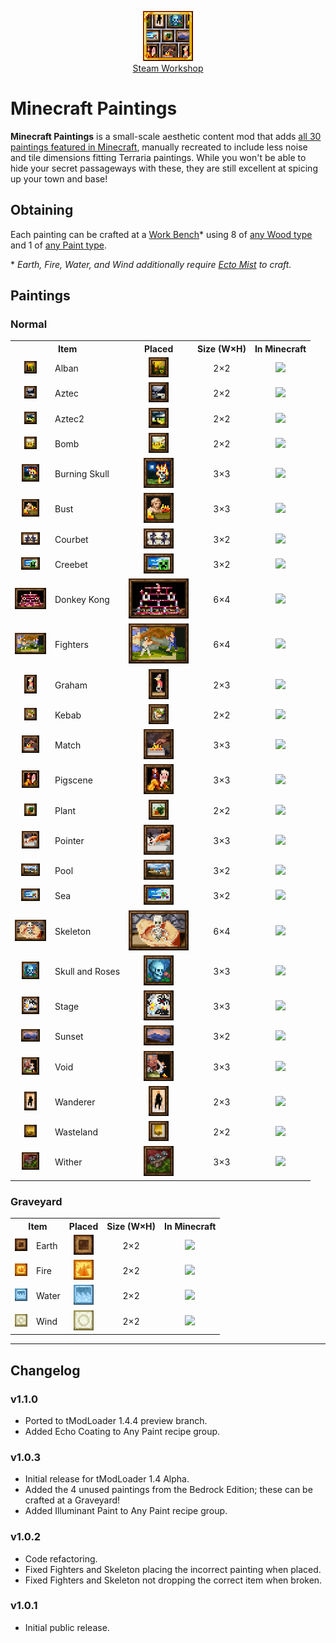 <p align="center">
    <img src="https://github.com/Barometz-Mod/MinecraftPaintings/blob/1.4.4/icon.png">
    <br/>
    <a href="#">Steam Workshop</a>
</p>

# Minecraft Paintings
**Minecraft Paintings** is a small-scale aesthetic content mod that adds [all 30 paintings featured in Minecraft](https://minecraft.fandom.com/Painting), manually recreated to include less noise and tile dimensions fitting Terraria paintings. While you won't be able to hide your secret passageways with these, they are still excellent at spicing up your town and base!

## Obtaining
Each painting can be crafted at a [Work Bench](https://terraria.wiki.gg/Work_Benches)\* using 8 of [any Wood type](https://terraria.wiki.gg/Woods) and 1 of [any Paint type](https://terraria.wiki.gg/Paints).

\* *Earth, Fire, Water, and Wind additionally require [Ecto Mist](https://terraria.wiki.gg/Ecto_Mist) to craft.*

## Paintings
### Normal
<table>
    <tr>
        <th colspan="2" align="center">Item</th>
        <th align="center">Placed</th>
        <th align="center">Size (W×H)</th>
        <th align="center">In Minecraft</th>
    </tr>
    <tr>
        <td align="center"><img src="https://github.com/Barometz-Mod/MinecraftPaintings/blob/1.4.4/Items/TwoxTwo/Alban.png"></td>
        <td>Alban</td>
        <td align="center"><img src="https://github.com/Barometz-Mod/MinecraftPaintings/blob/1.4.4/doc/PlacedVisuals/Alban.png"></td>
        <td align="center">2×2</td>
        <td align="center"><img src="https://static.wikia.nocookie.net/minecraft_gamepedia/images/e/e0/Alban_%28texture%29_JE1_BE1.png/revision/latest/scale-to-width-down/160?cb=20201027071925" width="32px"></td>
    </tr>
    <tr>
        <td align="center"><img src="https://github.com/Barometz-Mod/MinecraftPaintings/blob/1.4.4/Items/TwoxTwo/Aztec.png"></td>
        <td>Aztec</td>
        <td align="center"><img src="https://github.com/Barometz-Mod/MinecraftPaintings/blob/1.4.4/doc/PlacedVisuals/Aztec.png"></td>
        <td align="center">2×2</td>
        <td align="center"><img src="https://static.wikia.nocookie.net/minecraft_gamepedia/images/a/ae/Aztec_%28texture%29_JE1_BE1.png/revision/latest/scale-to-width-down/160?cb=20201027071915" width="32px"></td>
    </tr>
    <tr>
        <td align="center"><img src="https://github.com/Barometz-Mod/MinecraftPaintings/blob/1.4.4/Items/TwoxTwo/Aztec2.png"></td>
        <td>Aztec2</td>
        <td align="center"><img src="https://github.com/Barometz-Mod/MinecraftPaintings/blob/1.4.4/doc/PlacedVisuals/Aztec2.png"></td>
        <td align="center">2×2</td>
        <td align="center"><img src="https://static.wikia.nocookie.net/minecraft_gamepedia/images/0/0d/Aztec2_%28texture%29_JE1_BE1.png/revision/latest/scale-to-width-down/160?cb=20201027071934" width="32px"></td>
    </tr>
    <tr>
        <td align="center"><img src="https://github.com/Barometz-Mod/MinecraftPaintings/blob/1.4.4/Items/TwoxTwo/Bomb.png"></td>
        <td>Bomb</td>
        <td align="center"><img src="https://github.com/Barometz-Mod/MinecraftPaintings/blob/1.4.4/doc/PlacedVisuals/Bomb.png"></td>
        <td align="center">2×2</td>
        <td align="center"><img src="https://static.wikia.nocookie.net/minecraft_gamepedia/images/4/48/Bomb_%28texture%29_JE1_BE1.png/revision/latest/scale-to-width-down/160?cb=20201027071942" width="32px"></td>
    </tr>
    <tr>
        <td align="center"><img src="https://github.com/Barometz-Mod/MinecraftPaintings/blob/1.4.4/Items/ThreexThree/BurningSkull.png"></td>
        <td>Burning Skull</td>
        <td align="center"><img src="https://github.com/Barometz-Mod/MinecraftPaintings/blob/1.4.4/doc/PlacedVisuals/BurningSkull.png"></td>
        <td align="center">3×3</td>
        <td align="center"><img src="https://static.wikia.nocookie.net/minecraft_gamepedia/images/2/2a/Burning_Skull_%28texture%29_JE2_BE1.png/revision/latest/scale-to-width-down/600?cb=20201027062512" width="128px"></td>
    </tr>
    <tr>
        <td align="center"><img src="https://github.com/Barometz-Mod/MinecraftPaintings/blob/1.4.4/Items/ThreexThree/Bust.png"></td>
        <td>Bust</td>
        <td align="center"><img src="https://github.com/Barometz-Mod/MinecraftPaintings/blob/1.4.4/doc/PlacedVisuals/Bust.png"></td>
        <td align="center">3×3</td>
        <td align="center"><img src="https://static.wikia.nocookie.net/minecraft_gamepedia/images/b/b0/Bust_%28texture%29_JE1_BE1.png/revision/latest/scale-to-width-down/320?cb=20201027074001" width="64px"></td>
    </tr>
    <tr>
        <td align="center"><img src="https://github.com/Barometz-Mod/MinecraftPaintings/blob/1.4.4/Items/ThreexTwo/Courbet.png"></td>
        <td>Courbet</td>
        <td align="center"><img src="https://github.com/Barometz-Mod/MinecraftPaintings/blob/1.4.4/doc/PlacedVisuals/Courbet.png"></td>
        <td align="center">3×2</td>
        <td align="center"><img src="https://static.wikia.nocookie.net/minecraft_gamepedia/images/a/ac/Courbet_%28texture%29_JE1_BE1.png/revision/latest/scale-to-width-down/320?cb=20201027073211" width="64px"></td>
    </tr>
    <tr>
        <td align="center"><img src="https://github.com/Barometz-Mod/MinecraftPaintings/blob/1.4.4/Items/ThreexTwo/Creebet.png"></td>
        <td>Creebet</td>
        <td align="center"><img src="https://github.com/Barometz-Mod/MinecraftPaintings/blob/1.4.4/doc/PlacedVisuals/Creebet.png"></td>
        <td align="center">3×2</td>
        <td align="center"><img src="https://static.wikia.nocookie.net/minecraft_gamepedia/images/8/83/Creebet_%28texture%29_JE1_BE1.png/revision/latest/scale-to-width-down/320?cb=20201027073236" width="64px"></td>
    </tr>
    <tr>
        <td align="center"><img src="https://github.com/Barometz-Mod/MinecraftPaintings/blob/1.4.4/Items/SixxFour/DonkeyKong.png"></td>
        <td>Donkey Kong</td>
        <td align="center"><img src="https://github.com/Barometz-Mod/MinecraftPaintings/blob/1.4.4/doc/PlacedVisuals/DonkeyKong.png"></td>
        <td align="center">6×4</td>
        <td align="center"><img src="https://static.wikia.nocookie.net/minecraft_gamepedia/images/6/64/Donkey_Kong_%28texture%29_JE1_BE1.png/revision/latest/scale-to-width-down/640?cb=20201027074201" width="128px"></td>
    </tr>
    <tr>
        <td align="center"><img src="https://github.com/Barometz-Mod/MinecraftPaintings/blob/1.4.4/Items/SixxFour/Fighters.png"></td>
        <td>Fighters</td>
        <td align="center"><img src="https://github.com/Barometz-Mod/MinecraftPaintings/blob/1.4.4/doc/PlacedVisuals/Fighters.png"></td>
        <td align="center">6×4</td>
        <td align="center"><img src="https://static.wikia.nocookie.net/minecraft_gamepedia/images/1/1f/Fighters_%28texture%29_JE1_BE1.png/revision/latest/scale-to-width-down/640?cb=20201027074143" width="128px"></td>
    </tr>
    <tr>
        <td align="center"><img src="https://github.com/Barometz-Mod/MinecraftPaintings/blob/1.4.4/Items/TwoxThree/Graham.png"></td>
        <td>Graham</td>
        <td align="center"><img src="https://github.com/Barometz-Mod/MinecraftPaintings/blob/1.4.4/doc/PlacedVisuals/Graham.png"></td>
        <td align="center">2×3</td>
        <td align="center"><img src="https://static.wikia.nocookie.net/minecraft_gamepedia/images/0/04/Graham_%28texture%29_JE1_BE1.png/revision/latest/scale-to-width-down/160?cb=20201027072924" width="32px"></td>
    </tr>
    <tr>
        <td align="center"><img src="https://github.com/Barometz-Mod/MinecraftPaintings/blob/1.4.4/Items/TwoxTwo/Kebab.png"></td>
        <td>Kebab</td>
        <td align="center"><img src="https://github.com/Barometz-Mod/MinecraftPaintings/blob/1.4.4/doc/PlacedVisuals/Kebab.png"></td>
        <td align="center">2×2</td>
        <td align="center"><img src="https://static.wikia.nocookie.net/minecraft_gamepedia/images/c/cf/Kebab_%28texture%29_JE1_BE1.png/revision/latest/scale-to-width-down/160?cb=20201027071904" width="32px"></td>
    </tr>
    <tr>
        <td align="center"><img src="https://github.com/Barometz-Mod/MinecraftPaintings/blob/1.4.4/Items/ThreexThree/Match.png"></td>
        <td>Match</td>
        <td align="center"><img src="https://github.com/Barometz-Mod/MinecraftPaintings/blob/1.4.4/doc/PlacedVisuals/Match.png"></td>
        <td align="center">3×3</td>
        <td align="center"><img src="https://static.wikia.nocookie.net/minecraft_gamepedia/images/3/3b/Match_%28texture%29_JE1_BE1.png/revision/latest/scale-to-width-down/320?cb=20201027073953" width="64px"></td>
    </tr>
    <tr>
        <td align="center"><img src="https://github.com/Barometz-Mod/MinecraftPaintings/blob/1.4.4/Items/ThreexThree/Pigscene.png"></td>
        <td>Pigscene</td>
        <td align="center"><img src="https://github.com/Barometz-Mod/MinecraftPaintings/blob/1.4.4/doc/PlacedVisuals/Pigscene.png"></td>
        <td align="center">3×3</td>
        <td align="center"><img src="https://static.wikia.nocookie.net/minecraft_gamepedia/images/b/be/Pigscene_%28texture%29_JE1_BE1.png/revision/latest/scale-to-width-down/600?cb=20201027074218" width="128px"></td>
    </tr>
    <tr>
        <td align="center"><img src="https://github.com/Barometz-Mod/MinecraftPaintings/blob/1.4.4/Items/TwoxTwo/Plant.png"></td>
        <td>Plant</td>
        <td align="center"><img src="https://github.com/Barometz-Mod/MinecraftPaintings/blob/1.4.4/doc/PlacedVisuals/Plant.png"></td>
        <td align="center">2×2</td>
        <td align="center"><img src="https://static.wikia.nocookie.net/minecraft_gamepedia/images/5/5c/Plant_%28texture%29_JE1_BE1.png/revision/latest/scale-to-width-down/160?cb=20201027072149" width="32px"></td>
    </tr>
    <tr>
        <td align="center"><img src="https://github.com/Barometz-Mod/MinecraftPaintings/blob/1.4.4/Items/ThreexThree/Pointer.png"></td>
        <td>Pointer</td>
        <td align="center"><img src="https://github.com/Barometz-Mod/MinecraftPaintings/blob/1.4.4/doc/PlacedVisuals/Pointer.png"></td>
        <td align="center">3×3</td>
        <td align="center"><img src="https://static.wikia.nocookie.net/minecraft_gamepedia/images/0/02/Pointer_%28texture%29_JE1_BE1.png/revision/latest/scale-to-width-down/600?cb=20201027074210" width="128px"></td>
    </tr>
    <tr>
        <td align="center"><img src="https://github.com/Barometz-Mod/MinecraftPaintings/blob/1.4.4/Items/ThreexTwo/Pool.png"></td>
        <td>Pool</td>
        <td align="center"><img src="https://github.com/Barometz-Mod/MinecraftPaintings/blob/1.4.4/doc/PlacedVisuals/Pool.png"></td>
        <td align="center">3×2</td>
        <td align="center"><img src="https://static.wikia.nocookie.net/minecraft_gamepedia/images/e/ee/Pool_%28texture%29_JE1_BE1.png/revision/latest/scale-to-width-down/320?cb=20201027073203" width="64px"></td>
    </tr>
    <tr>
        <td align="center"><img src="https://github.com/Barometz-Mod/MinecraftPaintings/blob/1.4.4/Items/ThreexTwo/Sea.png"></td>
        <td>Sea</td>
        <td align="center"><img src="https://github.com/Barometz-Mod/MinecraftPaintings/blob/1.4.4/doc/PlacedVisuals/Sea.png"></td>
        <td align="center">3×2</td>
        <td align="center"><img src="https://static.wikia.nocookie.net/minecraft_gamepedia/images/c/ca/Sea_%28texture%29_JE2_BE1.png/revision/latest/scale-to-width-down/320?cb=20201027073228" width="64px"></td>
    </tr>
    <tr>
        <td align="center"><img src="https://github.com/Barometz-Mod/MinecraftPaintings/blob/1.4.4/Items/SixxFour/Skeleton.png"></td>
        <td>Skeleton</td>
        <td align="center"><img src="https://github.com/Barometz-Mod/MinecraftPaintings/blob/1.4.4/doc/PlacedVisuals/Skeleton.png"></td>
        <td align="center">6×4</td>
        <td align="center"><img src="https://static.wikia.nocookie.net/minecraft_gamepedia/images/3/33/Skeleton_%28painting_texture%29_JE1_BE1.png/revision/latest/scale-to-width-down/640?cb=20201027074151" width="128px"></td>
    </tr>
    <tr>
        <td align="center"><img src="https://github.com/Barometz-Mod/MinecraftPaintings/blob/1.4.4/Items/ThreexThree/SkullAndRoses.png"></td>
        <td>Skull and Roses</td>
        <td align="center"><img src="https://github.com/Barometz-Mod/MinecraftPaintings/blob/1.4.4/doc/PlacedVisuals/SkullAndRoses.png"></td>
        <td align="center">3×3</td>
        <td align="center"><img src="https://static.wikia.nocookie.net/minecraft_gamepedia/images/8/8c/Skull_and_Roses_%28texture%29_JE1_BE1.png/revision/latest/scale-to-width-down/320?cb=20201027074035" width="64px"></td>
    </tr>
    <tr>
        <td align="center"><img src="https://github.com/Barometz-Mod/MinecraftPaintings/blob/1.4.4/Items/ThreexThree/Stage.png"></td>
        <td>Stage</td>
        <td align="center"><img src="https://github.com/Barometz-Mod/MinecraftPaintings/blob/1.4.4/doc/PlacedVisuals/Stage.png"></td>
        <td align="center">3×3</td>
        <td align="center"><img src="https://static.wikia.nocookie.net/minecraft_gamepedia/images/f/f4/Stage_%28texture%29_JE2_BE1.png/revision/latest/scale-to-width-down/320?cb=20201027074012" width="64px"></td>
    </tr>
    <tr>
        <td align="center"><img src="https://github.com/Barometz-Mod/MinecraftPaintings/blob/1.4.4/Items/ThreexTwo/Sunset.png"></td>
        <td>Sunset</td>
        <td align="center"><img src="https://github.com/Barometz-Mod/MinecraftPaintings/blob/1.4.4/doc/PlacedVisuals/Sunset.png"></td>
        <td align="center">3×2</td>
        <td align="center"><img src="https://static.wikia.nocookie.net/minecraft_gamepedia/images/b/bc/Sunset_%28texture%29_JE1_BE1.png/revision/latest/scale-to-width-down/320?cb=20201027073218" width="64px"></td>
    </tr>
    <tr>
        <td align="center"><img src="https://github.com/Barometz-Mod/MinecraftPaintings/blob/1.4.4/Items/ThreexThree/Void.png"></td>
        <td>Void</td>
        <td align="center"><img src="https://github.com/Barometz-Mod/MinecraftPaintings/blob/1.4.4/doc/PlacedVisuals/Void.png"></td>
        <td align="center">3×3</td>
        <td align="center"><img src="https://static.wikia.nocookie.net/minecraft_gamepedia/images/2/23/Void_%28texture%29_JE1_BE1.png/revision/latest/scale-to-width-down/320?cb=20201027074025" width="64px"></td>
    </tr>
    <tr>
        <td align="center"><img src="https://github.com/Barometz-Mod/MinecraftPaintings/blob/1.4.4/Items/TwoxThree/Wanderer.png"></td>
        <td>Wanderer</td>
        <td align="center"><img src="https://github.com/Barometz-Mod/MinecraftPaintings/blob/1.4.4/doc/PlacedVisuals/Wanderer.png"></td>
        <td align="center">2×3</td>
        <td align="center"><img src="https://static.wikia.nocookie.net/minecraft_gamepedia/images/5/52/Wanderer_%28texture%29_JE1_BE1.png/revision/latest/scale-to-width-down/160?cb=20201027072755" width="32px"></td>
    </tr>
    <tr>
        <td align="center"><img src="https://github.com/Barometz-Mod/MinecraftPaintings/blob/1.4.4/Items/TwoxTwo/Wasteland.png"></td>
        <td>Wasteland</td>
        <td align="center"><img src="https://github.com/Barometz-Mod/MinecraftPaintings/blob/1.4.4/doc/PlacedVisuals/Wasteland.png"></td>
        <td align="center">2×2</td>
        <td align="center"><img src="https://static.wikia.nocookie.net/minecraft_gamepedia/images/8/8d/Wasteland_%28texture%29_JE1_BE1.png/revision/latest/scale-to-width-down/160?cb=20201027072158" width="32px"></td>
    </tr>
    <tr>
        <td align="center"><img src="https://github.com/Barometz-Mod/MinecraftPaintings/blob/1.4.4/Items/ThreexThree/Wither.png"></td>
        <td>Wither</td>
        <td align="center"><img src="https://github.com/Barometz-Mod/MinecraftPaintings/blob/1.4.4/doc/PlacedVisuals/Wither.png"></td>
        <td align="center">3×3</td>
        <td align="center"><img src="https://static.wikia.nocookie.net/minecraft_gamepedia/images/9/94/Wither_%28painting_texture%29_JE1_BE1.png/revision/latest/scale-to-width-down/320?cb=20201027074043" width="64px"></td>
    </tr>
</table>

### Graveyard
<table>
    <tr>
        <th colspan="2" align="center">Item</th>
        <th align="center">Placed</th>
        <th align="center">Size (W×H)</th>
        <th align="center">In Minecraft</th>
    </tr>
    <tr>
        <td align="center"><img src="https://github.com/Barometz-Mod/MinecraftPaintings/blob/1.4.4/Items/TwoxTwo/Earth.png"></td>
        <td>Earth</td>
        <td align="center"><img src="https://github.com/Barometz-Mod/MinecraftPaintings/blob/1.4.4/doc/PlacedVisuals/Earth.png"></td>
        <td align="center">2×2</td>
        <td align="center"><img src="https://static.wikia.nocookie.net/minecraft_gamepedia/images/8/81/Earth_%28texture%29_BE2.png/revision/latest?cb=20201201163052&format=original" width="32px"></td>
    </tr>
    <tr>
        <td align="center"><img src="https://github.com/Barometz-Mod/MinecraftPaintings/blob/1.4.4/Items/TwoxTwo/Fire.png"></td>
        <td>Fire</td>
        <td align="center"><img src="https://github.com/Barometz-Mod/MinecraftPaintings/blob/1.4.4/doc/PlacedVisuals/Fire.png"></td>
        <td align="center">2×2</td>
        <td align="center"><img src="https://static.wikia.nocookie.net/minecraft_gamepedia/images/1/18/Fire_%28texture%29_BE2.png/revision/latest?cb=20201201163117&format=original" width="32px"></td>
    </tr>
    <tr>
        <td align="center"><img src="https://github.com/Barometz-Mod/MinecraftPaintings/blob/1.4.4/Items/TwoxTwo/Water.png"></td>
        <td>Water</td>
        <td align="center"><img src="https://github.com/Barometz-Mod/MinecraftPaintings/blob/1.4.4/doc/PlacedVisuals/Water.png"></td>
        <td align="center">2×2</td>
        <td align="center"><img src="https://static.wikia.nocookie.net/minecraft_gamepedia/images/b/b4/Water_%28texture%29_BE2.png/revision/latest?cb=20201201163203&format=original" width="32px"></td>
    </tr>
    <tr>
        <td align="center"><img src="https://github.com/Barometz-Mod/MinecraftPaintings/blob/1.4.4/Items/TwoxTwo/Wind.png"></td>
        <td>Wind</td>
        <td align="center"><img src="https://github.com/Barometz-Mod/MinecraftPaintings/blob/1.4.4/doc/PlacedVisuals/Wind.png"></td>
        <td align="center">2×2</td>
        <td align="center"><img src="https://static.wikia.nocookie.net/minecraft_gamepedia/images/7/7d/Wind_%28texture%29_BE2.png/revision/latest?cb=20201201163223&format=original" width="32px"></td>
    </tr>
</table>

-----

## Changelog
### v1.1.0
- Ported to tModLoader 1.4.4 preview branch.
- Added Echo Coating to Any Paint recipe group.

### v1.0.3
- Initial release for tModLoader 1.4 Alpha.
- Added the 4 unused paintings from the Bedrock Edition; these can be crafted at a Graveyard!
- Added Illuminant Paint to Any Paint recipe group.

### v1.0.2
- Code refactoring.
- Fixed Fighters and Skeleton placing the incorrect painting when placed.
- Fixed Fighters and Skeleton not dropping the correct item when broken.

### v1.0.1
- Initial public release.
